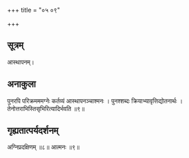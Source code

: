 +++
title = "०५ ०९"

+++
## सूत्रम्
आस्थापनम्।
## अनाकुला
पुनरपि परिक्रमममग्नेः कर्तव्यं आस्थापनञ्चाश्मनः ।
पुनश्शब्दः क्रियाभ्यावृत्तिद्योतनार्थः ।
तेनोत्तराभिस्तिसृभिरित्यादिर्भवति ॥९॥

## गृह्यतात्पर्यदर्शनम्
अग्निप्रदक्षिणम् ॥८॥
आत्मनः ॥९॥
